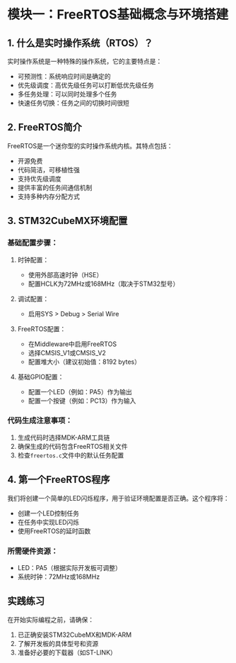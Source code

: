 # 模块一：FreeRTOS基础概念与环境搭建

## 1. 什么是实时操作系统（RTOS）？

实时操作系统是一种特殊的操作系统，它的主要特点是：
- 可预测性：系统响应时间是确定的
- 优先级调度：高优先级任务可以打断低优先级任务
- 多任务处理：可以同时处理多个任务
- 快速任务切换：任务之间的切换时间很短

## 2. FreeRTOS简介

FreeRTOS是一个迷你型的实时操作系统内核。其特点包括：
- 开源免费
- 代码简洁，可移植性强
- 支持优先级调度
- 提供丰富的任务间通信机制
- 支持多种内存分配方式

## 3. STM32CubeMX环境配置

### 基础配置步骤：

1. 时钟配置：
   - 使用外部高速时钟（HSE）
   - 配置HCLK为72MHz或168MHz（取决于STM32型号）

2. 调试配置：
   - 启用SYS > Debug > Serial Wire

3. FreeRTOS配置：
   - 在Middleware中启用FreeRTOS
   - 选择CMSIS_V1或CMSIS_V2
   - 配置堆大小（建议初始值：8192 bytes）

4. 基础GPIO配置：
   - 配置一个LED（例如：PA5）作为输出
   - 配置一个按键（例如：PC13）作为输入

### 代码生成注意事项：

1. 生成代码时选择MDK-ARM工具链
2. 确保生成的代码包含FreeRTOS相关文件
3. 检查`freertos.c`文件中的默认任务配置

## 4. 第一个FreeRTOS程序

我们将创建一个简单的LED闪烁程序，用于验证环境配置是否正确。这个程序将：
- 创建一个LED控制任务
- 在任务中实现LED闪烁
- 使用FreeRTOS的延时函数

### 所需硬件资源：
- LED：PA5（根据实际开发板可调整）
- 系统时钟：72MHz或168MHz

## 实践练习

在开始实际编程之前，请确保：
1. 已正确安装STM32CubeMX和MDK-ARM
2. 了解开发板的具体型号和资源
3. 准备好必要的下载器（如ST-LINK）
 